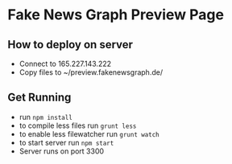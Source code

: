 # Fake News Graph Preview Page

## How to deploy on server
- Connect to 165.227.143.222
- Copy files to ~/preview.fakenewsgraph.de/

## Get Running 
- run `npm install`
- to compile less files run `grunt less`
- to enable less filewatcher run `grunt watch`
- to start server run `npm start`
- Server runs on port 3300